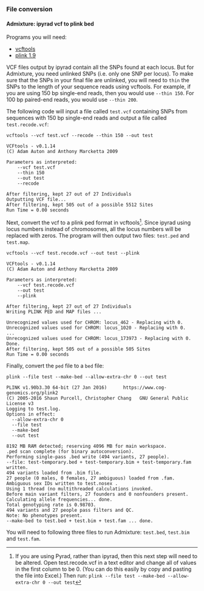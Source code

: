 ### File conversion
#### Admixture: ipyrad vcf to plink bed
Programs you will need:
- [vcftools](https://vcftools.github.io/index.html "vcftools")
- [plink 1.9](https://www.cog-genomics.org/plink2 "plink 1.9")

VCF files output by ipyrad contain all the SNPs found at each locus. But for Admixture, you need unlinked SNPs (i.e. only one SNP per locus). To make sure that the SNPs in your final file are unlinked, you will need to `thin` the SNPs to the length of your sequence reads using vcftools. For example, if you are using 150 bp single-end reads, then you would use `--thin 150`. For 100 bp paired-end reads, you would use `--thin 200`.

The following code will input a file called `test.vcf` containing SNPs from sequences with 150 bp single-end reads and output a file called `test.recode.vcf`:
~~~
vcftools --vcf test.vcf --recode --thin 150 --out test
~~~

```
VCFtools - v0.1.14
(C) Adam Auton and Anthony Marcketta 2009

Parameters as interpreted:
	--vcf test.vcf
	--thin 150
	--out test
	--recode

After filtering, kept 27 out of 27 Individuals
Outputting VCF file...
After filtering, kept 505 out of a possible 5512 Sites
Run Time = 0.00 seconds
```

Next, convert the vcf to a plink ped format in vcftools[^1]. Since ipyrad using locus numbers instead of chromosomes, all the locus numbers will be replaced with zeros. The program will then output two files: `test.ped` and `test.map`.
~~~
vcftools --vcf test.recode.vcf --out test --plink
~~~

```
VCFtools - v0.1.14
(C) Adam Auton and Anthony Marcketta 2009

Parameters as interpreted:
	--vcf test.recode.vcf
	--out test
	--plink

After filtering, kept 27 out of 27 Individuals
Writing PLINK PED and MAP files ... 

Unrecognized values used for CHROM: locus_462 - Replacing with 0.
Unrecognized values used for CHROM: locus_1020 - Replacing with 0.
...
Unrecognized values used for CHROM: locus_173973 - Replacing with 0.
Done.
After filtering, kept 505 out of a possible 505 Sites
Run Time = 0.00 seconds
```

Finally, convert the `ped` file to a `bed` file:
~~~
plink --file test --make-bed --allow-extra-chr 0 --out test
~~~

```
PLINK v1.90b3.30 64-bit (27 Jan 2016)      https://www.cog-genomics.org/plink2
(C) 2005-2016 Shaun Purcell, Christopher Chang   GNU General Public License v3
Logging to test.log.
Options in effect:
  --allow-extra-chr 0
  --file test
  --make-bed
  --out test

8192 MB RAM detected; reserving 4096 MB for main workspace.
.ped scan complete (for binary autoconversion).
Performing single-pass .bed write (494 variants, 27 people).
--file: test-temporary.bed + test-temporary.bim + test-temporary.fam written.
494 variants loaded from .bim file.
27 people (0 males, 0 females, 27 ambiguous) loaded from .fam.
Ambiguous sex IDs written to test.nosex .
Using 1 thread (no multithreaded calculations invoked.
Before main variant filters, 27 founders and 0 nonfounders present.
Calculating allele frequencies... done.
Total genotyping rate is 0.98703.
494 variants and 27 people pass filters and QC.
Note: No phenotypes present.
--make-bed to test.bed + test.bim + test.fam ... done.
```

You will need to following three files to run Admixture: `test.bed`, `test.bim` and `test.fam`.

[^1]:	If you are using Pyrad, rather than ipyrad, then this next step will need to be altered. Open test.recode.vcf in a text editor and change all of values in the first column to be 0. (You can do this easily by copy and pasting the file into Excel.) Then run: `plink --file test --make-bed --allow-extra-chr 0 --out test`
